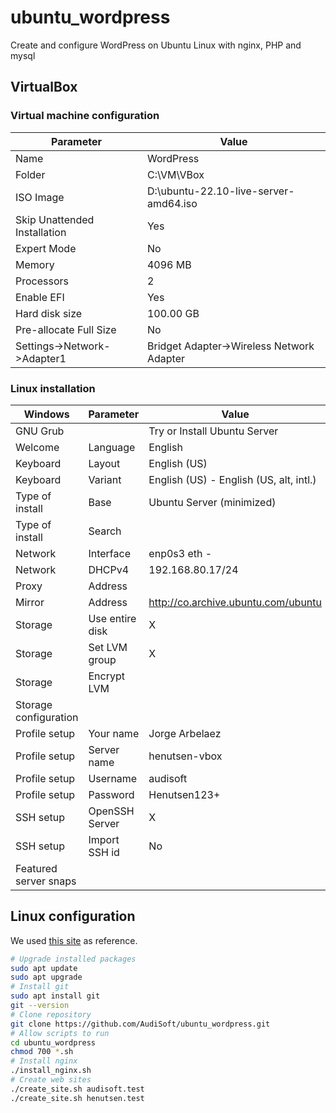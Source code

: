 # ubuntu_wordpress

Create and configure WordPress on Ubuntu Linux with nginx, PHP and mysql

## VirtualBox

### Virtual machine configuration

Parameter                   |Value
----------------------------|-----------------------------------------
Name                        |WordPress
Folder                      |C:\VM\VBox
ISO Image                   |D:\ubuntu-22.10-live-server-amd64.iso
Skip Unattended Installation|Yes
Expert Mode                 |No
Memory                      |4096 MB
Processors                  |2
Enable EFI                  |Yes
Hard disk size              |100.00 GB
Pre-allocate Full Size      |No
Settings->Network->Adapter1 |Bridget Adapter->Wireless Network Adapter

### Linux installation

Windows              |Parameter      |Value                                  |Default
---------------------|---------------|---------------------------------------|-------
GNU Grub             |               |Try or Install Ubuntu Server           |Default
Welcome              |Language       |English                                |Default
Keyboard             |Layout         |English (US)                           |Default
Keyboard             |Variant        |English (US) - English (US, alt, intl.)
Type of install      |Base           |Ubuntu Server (minimized)
Type of install      |Search         |                                       |Default
Network              |Interface      |enp0s3 eth -                           |Default
Network              |DHCPv4         |192.168.80.17/24                       |Default
Proxy                |Address        |                                       |Default
Mirror               |Address        |<http://co.archive.ubuntu.com/ubuntu>  |Default
Storage              |Use entire disk|X                                      |Default
Storage              |Set LVM group  |X                                      |Default
Storage              |Encrypt LVM    |                                       |Default
Storage configuration|               |                                       |Default
Profile setup        |Your name      |Jorge Arbelaez
Profile setup        |Server name    |henutsen-vbox
Profile setup        |Username       |audisoft
Profile setup        |Password       |Henutsen123+
SSH setup            |OpenSSH Server |X
SSH setup            |Import SSH id  |No                                     |Default
Featured server snaps|               |                                       |Default

## Linux configuration

We used [this site][reference] as reference.

[reference]: https://www.digitalocean.com/community/tutorials/how-to-install-nginx-on-ubuntu-22-04

```bash
# Upgrade installed packages
sudo apt update
sudo apt upgrade
# Install git
sudo apt install git
git --version
# Clone repository
git clone https://github.com/AudiSoft/ubuntu_wordpress.git
# Allow scripts to run
cd ubuntu_wordpress
chmod 700 *.sh
# Install nginx
./install_nginx.sh
# Create web sites
./create_site.sh audisoft.test
./create_site.sh henutsen.test
```
